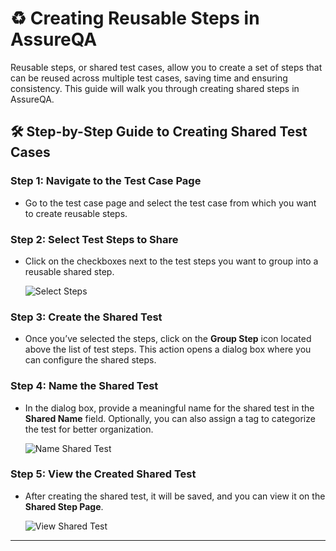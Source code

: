 # ♻️ Creating Reusable Steps in AssureQA

Reusable steps, or shared test cases, allow you to create a set of steps that can be reused across multiple test cases, saving time and ensuring consistency. This guide will walk you through creating shared steps in AssureQA.

## 🛠️ Step-by-Step Guide to Creating Shared Test Cases

### Step 1: Navigate to the Test Case Page

- Go to the test case page and select the test case from which you want to create reusable steps.

### Step 2: Select Test Steps to Share

- Click on the checkboxes next to the test steps you want to group into a reusable shared step.

   ![Select Steps](/SharedImages/1.Click%20Shared%20button.png)

### Step 3: Create the Shared Test

- Once you’ve selected the steps, click on the **Group Step** icon located above the list of test steps. This action opens a dialog box where you can configure the shared steps.

### Step 4: Name the Shared Test

- In the dialog box, provide a meaningful name for the shared test in the **Shared Name** field. Optionally, you can also assign a tag to categorize the test for better organization.

   ![Name Shared Test](/SharedImages/2.Naming%20Shared%20test.png)

### Step 5: View the Created Shared Test

- After creating the shared test, it will be saved, and you can view it on the **Shared Step Page**.

   ![View Shared Test](/SharedImages/3.Shared%20test%20displayed%20in%20shared%20page.png)

---



